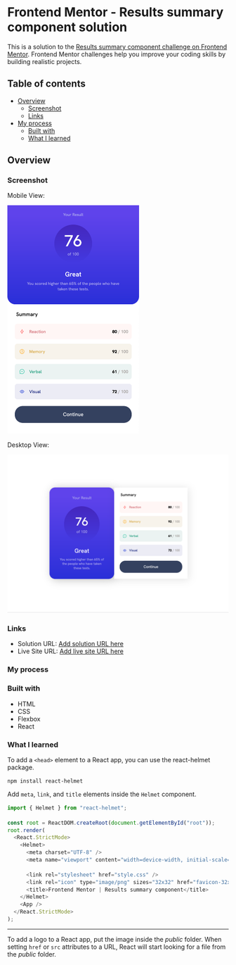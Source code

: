 # Frontend Mentor - Results summary component solution

This is a solution to the [Results summary component challenge on Frontend Mentor](https://www.frontendmentor.io/challenges/results-summary-component-CE_K6s0maV). Frontend Mentor challenges help you improve your coding skills by building realistic projects.

## Table of contents

- [Overview](#overview)
  - [Screenshot](#screenshot)
  - [Links](#links)
- [My process](#my-process)
  - [Built with](#built-with)
  - [What I learned](#what-i-learned)

## Overview

### Screenshot

Mobile View:

<img src='public/images/2023-03-08-17-11-20.png' width='300'>

Desktop View:

<img src='public/images/2023-03-09-10-22-10.png' width='600'>

### Links

- Solution URL: [Add solution URL here](https://your-solution-url.com)
- Live Site URL: [Add live site URL here](https://your-live-site-url.com)

### My process

### Built with

- HTML
- CSS
- Flexbox
- React

### What I learned

To add a `<head>` element to a React app, you can use the react-helmet package.

```
npm install react-helmet
```

Add `meta`, `link`, and `title` elements inside the `Helmet` component.

```js
import { Helmet } from "react-helmet";

const root = ReactDOM.createRoot(document.getElementById("root"));
root.render(
  <React.StrictMode>
    <Helmet>
      <meta charset="UTF-8" />
      <meta name="viewport" content="width=device-width, initial-scale=1.0" />

      <link rel="stylesheet" href="style.css" />
      <link rel="icon" type="image/png" sizes="32x32" href="favicon-32x32.png" />
      <title>Frontend Mentor | Results summary component</title>
    </Helmet>
    <App />
  </React.StrictMode>
);
```

---

To add a logo to a React app, put the image inside the _public_ folder. When setting `href` or `src` attributes to a URL, React will start looking for a file from the _public_ folder.

